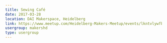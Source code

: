 ```yaml
---
title: Sewing Café
date: 2017-03-28
location: DAI Makerspace, Heidelberg
link: https://www.meetup.com/Heidelberg-Makers-Meetup/events/lkntvlywfblc/
usergroup: makershd
type: usergroup
---
```

